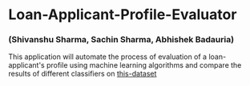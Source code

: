 # Loan-Applicant-Profile-Evaluator
### (Shivanshu Sharma, Sachin Sharma, Abhishek Badauria)
This application will automate the process of evaluation of a loan-applicant's profile using machine learning algorithms and compare the results of different classifiers on [this-dataset](data.csv)
